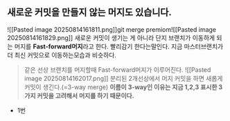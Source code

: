 ## 새로운 커밋을 만들지 않는 머지도 있습니다.

![[Pasted image 20250814161811.png]]git merge premiom![[Pasted image 20250814161829.png]]
새로운 커밋이 생기는 게 아니라 단지 브랜치가 이동하게 되는 머지를 **Fast-forward머지**라고 한다. 빨리감기 한다는말인다. 지금 마스터브랜치가 더 최신 커밋으로 이동하는모습과 비슷하다.
> 같은 선상 브랜치를 머지할때 Fast-forward머지가 이루어진다.
![[Pasted image 20250814162017.png]]
분리된 2개선상에서 머지 커밋을 하면 새롭게 커밋이 생긴다.(=3-way merge)
**이름이 3-way인 이유는 지금 1,2,3 표시한 3가지 커밋을 고려해서 머지를 하기 때문이다.**
- 1번